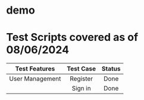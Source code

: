 # demo
# Test Scripts covered as of 08/06/2024

|Test Features|Test Case|Status|
|:-------------:|:---------:|:------:|
|User Management|Register|Done|
|               |Sign in|Done|